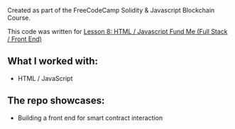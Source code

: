 Created as part of the FreeCodeCamp Solidity & Javascript Blockchain Course.

This code was written for [Lesson 8: HTML / Javascript Fund Me (Full Stack / Front End)](https://www.youtube.com/watch?v=gyMwXuJrbJQ&t=45177s)

## What I worked with:

- HTML / JavaScript

## The repo showcases:

- Building a front end for smart contract interaction
